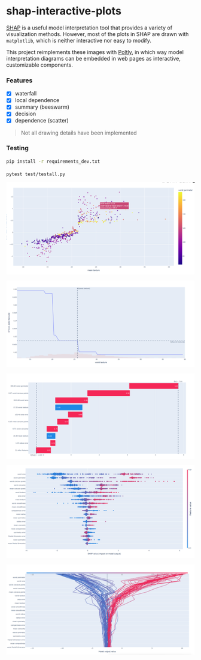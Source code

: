 # shap-interactive-plots

[SHAP](https://shap.readthedocs.io/en/latest/) is a useful model interpretation tool that provides a variety of visualization methods. However, most of the plots in SHAP are drawn with `matplotlib`, which is neither interactive nor easy to modify.

This project reimplements these images with [Poltly](https://github.com/plotly/plotly.py), in which way model interpretation diagrams can be embedded in web pages as interactive, customizable components.

### Features

- [x] waterfall
- [x] local dependence
- [x] summary (beeswarm)
- [x] decision
- [x] dependence (scatter)

> Not all drawing details have been implemented

### Testing

```bash
pip install -r requirements_dev.txt

pytest test/testall.py
```

![](./doc/dependence.png)

![](./doc/partialdep.png)

![](./doc/waterfall.png)

![](./doc/summary.png)

![](./doc/decision.png)